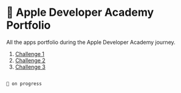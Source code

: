 #  Apple Developer Academy Portfolio
All the apps portfolio during the Apple Developer Academy journey. 
<br/>
1. [Challenge 1](https://github.com/Jevania/Apple-Developer-Academy-Portfolio/tree/main/Nano%20Challenge/2)
2. [Challenge 2](https://github.com/Jevania/Apple-Developer-Academy-Portfolio/tree/main/Mini%20Challenge/1)
3. [Challenge 3](https://github.com/Jevania/Apple-Developer-Academy-Portfolio/tree/main/Mini%20Challenge/2)

## 
`🚧 on progress`
